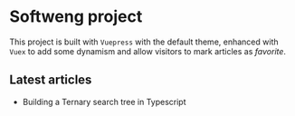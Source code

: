 # Softweng project
This project is built with `Vuepress` with the default theme, enhanced with `Vuex`
to add some dynamism and allow visitors to mark articles as *favorite*.

<Favorites />

## Latest articles
<ul>
    <li>
        <router-link to="/articles/typescript-ternary-search-tree.html">Building a Ternary search tree in Typescript</router-link>
    </li>
</ul>